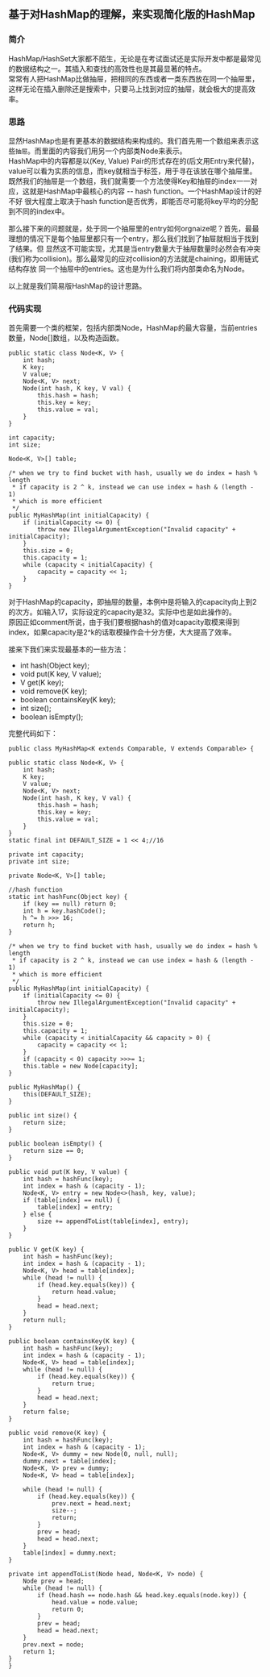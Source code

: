 ## 基于对HashMap的理解，来实现简化版的HashMap

### 简介
HashMap/HashSet大家都不陌生，无论是在考试面试还是实际开发中都是最常见的数据结构之一。其插入和查找的高效性也是其最显著的特点。  
常常有人把HashMap比做抽屉，把相同的东西或者一类东西放在同一个抽屉里，这样无论在插入删除还是搜索中，只要马上找到对应的抽屉，就会极大的提高效率。  

### 思路
显然HashMap也是有更基本的数据结构来构成的。我们首先用一个数组来表示这些`抽屉`。而里面的内容我们用另一个内部类Node来表示。  
HashMap中的内容都是以(Key, Value) Pair的形式存在的(后文用Entry来代替)，value可以看为实质的信息，而key就相当于标签，用于寻在该放在哪个抽屉里。
既然我们的抽屉是一个数组，我们就需要一个方法使得Key和抽屉的index一一对应，这就是HashMap中最核心的内容 -- hash function。一个HashMap设计的好不好
很大程度上取决于hash function是否优秀，即能否尽可能将key平均的分配到不同的index中。

那么接下来的问题就是，处于同一个抽屉里的entry如何orgnaize呢？首先，最最理想的情况下是每个抽屉里都只有一个entry，那么我们找到了抽屉就相当于找到了结果。但
显然这不可能实现，尤其是当entry数量大于抽屉数量时必然会有冲突(我们称为collision)。那么最常见的应对collision的方法就是chaining，即用链式结构存放
同一个抽屉中的entries。这也是为什么我们将内部类命名为Node。  

以上就是我们简易版HashMap的设计思路。

### 代码实现

首先需要一个类的框架，包括内部类Node，HashMap的最大容量，当前entries数量，Node[]数组，以及构造函数。

    public static class Node<K, V> {
        int hash;
        K key;
        V value;
        Node<K, V> next;
        Node(int hash, K key, V val) {
            this.hash = hash;
            this.key = key;
            this.value = val;
        }
    }

    int capacity;
    int size;

    Node<K, V>[] table;

    /* when we try to find bucket with hash, usually we do index = hash % length
     * if capacity is 2 ^ k, instead we can use index = hash & (length - 1)
     * which is more efficient
     */
    public MyHashMap(int initialCapacity) {
        if (initialCapacity <= 0) {
            throw new IllegalArgumentException("Invalid capacity" + initialCapacity);
        }
        this.size = 0;
        this.capacity = 1;
        while (capacity < initialCapacity) {
            capacity = capacity << 1;
        }
    }

对于HashMap的capacity，即抽屉的数量，本例中是将输入的capacity向上到2的次方。如输入17，实际设定的capacity是32。实际中也是如此操作的。  
原因正如comment所说，由于我们要根据hash的值对capacity取模来得到index，如果capacity是2^k的话取模操作会十分方便，大大提高了效率。  

接来下我们来实现最基本的一些方法：
+ int hash(Object key);  
+ void put(K key, V value);  
+ V get(K key);  
+ void remove(K key);  
+ boolean containsKey(K key);  
+ int size();  
+ boolean isEmpty();  

完整代码如下：


    public class MyHashMap<K extends Comparable, V extends Comparable> {

    public static class Node<K, V> {
        int hash;
        K key;
        V value;
        Node<K, V> next;
        Node(int hash, K key, V val) {
            this.hash = hash;
            this.key = key;
            this.value = val;
        }
    }
    static final int DEFAULT_SIZE = 1 << 4;//16

    private int capacity;
    private int size;

    private Node<K, V>[] table;

    //hash function
    static int hashFunc(Object key) {
        if (key == null) return 0;
        int h = key.hashCode();
        h ^= h >>> 16;
        return h;
    }

    /* when we try to find bucket with hash, usually we do index = hash % length
     * if capacity is 2 ^ k, instead we can use index = hash & (length - 1)
     * which is more efficient
     */
    public MyHashMap(int initialCapacity) {
        if (initialCapacity <= 0) {
            throw new IllegalArgumentException("Invalid capacity" + initialCapacity);
        }
        this.size = 0;
        this.capacity = 1;
        while (capacity < initialCapacity && capacity > 0) {
            capacity = capacity << 1;
        }
        if (capacity < 0) capacity >>>= 1;
        this.table = new Node[capacity];
    }

    public MyHashMap() {
        this(DEFAULT_SIZE);
    }

    public int size() {
        return size;
    }

    public boolean isEmpty() {
        return size == 0;
    }

    public void put(K key, V value) {
        int hash = hashFunc(key);
        int index = hash & (capacity - 1);
        Node<K, V> entry = new Node<>(hash, key, value);
        if (table[index] == null) {
            table[index] = entry;
        } else {
            size += appendToList(table[index], entry);
        }
    }

    public V get(K key) {
        int hash = hashFunc(key);
        int index = hash & (capacity - 1);
        Node<K, V> head = table[index];
        while (head != null) {
            if (head.key.equals(key)) {
                return head.value;
            }
            head = head.next;
        }
        return null;
    }

    public boolean containsKey(K key) {
        int hash = hashFunc(key);
        int index = hash & (capacity - 1);
        Node<K, V> head = table[index];
        while (head != null) {
            if (head.key.equals(key)) {
                return true;
            }
            head = head.next;
        }
        return false;
    }

    public void remove(K key) {
        int hash = hashFunc(key);
        int index = hash & (capacity - 1);
        Node<K, V> dummy = new Node(0, null, null);
        dummy.next = table[index];
        Node<K, V> prev = dummy;
        Node<K, V> head = table[index];

        while (head != null) {
            if (head.key.equals(key)) {
                prev.next = head.next;
                size--;
                return;
            }
            prev = head;
            head = head.next;
        }
        table[index] = dummy.next;
    }

    private int appendToList(Node head, Node<K, V> node) {
        Node prev = head;
        while (head != null) {
            if (head.hash == node.hash && head.key.equals(node.key)) {
                head.value = node.value;
                return 0;
            }
            prev = head;
            head = head.next;
        }
        prev.next = node;
        return 1;
    }
    }









